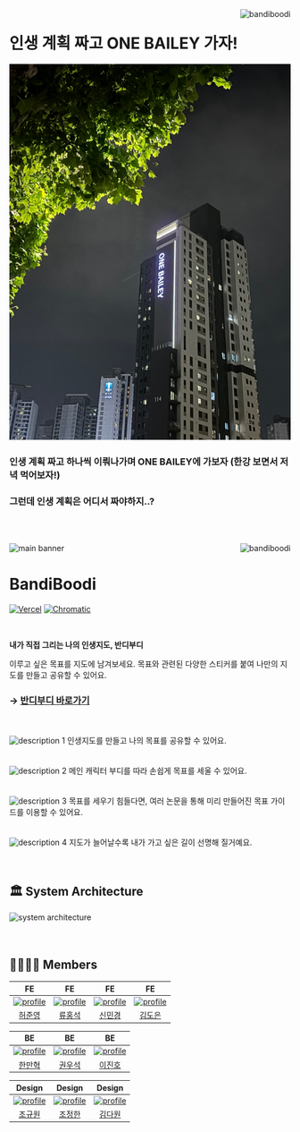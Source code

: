 <img src="https://github.com/depromeet/amazing3-fe/assets/112946860/66b911fa-38a9-438c-89d4-034e44dc0b23" alt="bandiboodi" align="right" height="80" />  

# 인생 계획 짜고 ONE BAILEY 가자!
![one-bailey.jpeg](one-bailey.jpeg)
### 인생 계획 짜고 하나씩 이뤄나가며 ONE BAILEY에 가보자 (한강 보면서 저녁 먹어보자!)
### 그런데 인생 계획은 어디서 짜야하지..?
<br></br>

<img src="https://github.com/depromeet/amazing3-fe/assets/112946860/c0a61fb6-372b-4100-a647-843dd0dd07d8" alt="main banner" />

<img src="https://github.com/depromeet/amazing3-fe/assets/112946860/66b911fa-38a9-438c-89d4-034e44dc0b23" alt="bandiboodi" align="right" height="80" />

# BandiBoodi

[![Vercel](https://therealsujitk-vercel-badge.vercel.app/?app=amazing3-fe&style=flat)](https://github.com/depromeet/amazing3-fe/actions) [![Chromatic](https://github.com/depromeet/amazing3-fe/actions/workflows/chromatic.yml/badge.svg)](https://github.com/depromeet/amazing3-fe/actions/workflows/chromatic.yml)

<br />

**내가 직접 그리는 나의 인생지도, 반디부디**

이루고 싶은 목표를 지도에 남겨보세요. 목표와 관련된 다양한 스티커를 붙여 나만의 지도를 만들고 공유할 수 있어요.

### → [반디부디 바로가기](https://www.bandiboodi.com/)

<br />
<br />

<img src="https://github.com/depromeet/amazing3-fe/assets/112946860/62bf8f1c-7213-46a1-8af6-2370c2999e1a" alt="description 1" />
인생지도를 만들고 나의 목표를 공유할 수 있어요.

<br />
<br />
<br />

<img src="https://github.com/depromeet/amazing3-fe/assets/112946860/7481bf1c-000e-4396-9ffd-ce21f84d2cef" alt="description 2" />
메인 캐릭터 부디를 따라 손쉽게 목표를 세울 수 있어요.

<br />
<br />
<br />

<img src="https://github.com/depromeet/amazing3-fe/assets/112946860/5b257e30-4fe1-4f81-bb04-9fbd63a30994" alt="description 3" />
목표를 세우기 힘들다면, 여러 논문을 통해 미리 만들어진 목표 가이드를 이용할 수 있어요.

<br />
<br />
<br />

<img src="https://github.com/depromeet/amazing3-fe/assets/112946860/301f1277-5c23-4e89-bd25-44cf5703398b" alt="description 4" />
지도가 늘어날수록 내가 가고 싶은 길이 선명해 질거예요.

<br />
<br />
<br />

## 🏛️ System Architecture

<img src="https://github.com/depromeet/amazing3-fe/assets/112946860/0361ee81-e60d-400e-8a47-3f32722eb2a6" alt="system architecture" />

<br />
<br />
<br />

## 👨‍👩‍👧‍👦 Members

| FE | FE | FE |  FE |
| :---: | :---: | :---: |  :---: |
| <a href="https://github.com/hjy0951"><img src="https://avatars.githubusercontent.com/u/45158550?v=4" alt="profile" width="140" height="140"></a> | <a href="https://github.com/deepbig"><img src="https://avatars.githubusercontent.com/u/34956359?v=4" alt="profile" width="140" height="140"></a> | <a href="https://github.com/minkyung00"><img src="https://avatars.githubusercontent.com/u/80238096?v=4" alt="profile" width="140" height="140"></a> | <a href="https://github.com/Doeunnkimm"><img src="https://avatars.githubusercontent.com/u/112946860?v=4" alt="profile" width="140" height="140"></a> | 
| [허준영](https://github.com/hjy0951) | [류홍석](https://github.com/deepbig) | [신민경](https://github.com/minkyung00) |  [김도은](https://github.com/Doeunnkimm) |

| BE | BE | BE |
| :---: | :---: | :---: |
| <a href="https://github.com/ManHyuk"><img src="https://avatars.githubusercontent.com/u/11765448?v=4" alt="profile" width="140" height="140"></a> | <a href="https://github.com/egg528"><img src="https://avatars.githubusercontent.com/u/62459196?v=4" alt="profile" width="140" height="140"></a> | <a href="https://github.com/binary-ho"><img src="https://avatars.githubusercontent.com/u/71186266?v=4" alt="profile" width="140" height="140"></a> |
| [한만혁](https://github.com/ManHyuk) | [권우석](https://github.com/egg528) | [이진호](https://github.com/binary-ho) |

| Design | Design| Design |
| :---: | :---: | :---: |
| <a href="https://www.behance.net/ku_oni"><img src="https://mir-s3-cdn-cf.behance.net/user/230/757a7f616212273.648282d296b12.jpg" alt="profile" width="140" height="140"></a> | <a href="https://www.behance.net/823dear"><img src="https://a5.behance.net/df20f7e465686bded558cd59cbf030a98a4e1bf2/img/profile/avatars/zoom-230.png?cb=264615658" alt="profile" width="140" height="140"></a> | <a href="https://www.behance.net/dawon0914c21d"><img src="https://mir-s3-cdn-cf.behance.net/user/230/06a70e399397047.647ecdd47d46e.jpg" alt="profile" width="140" height="140"></a> | 
| [조규원](https://www.behance.net/ku_oni) | [조정한](https://www.behance.net/823dear) | [김다원](https://www.behance.net/dawon0914c21d) |
